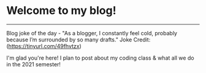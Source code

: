 # Welcome to my blog!
---

Blog joke of the day - "As a blogger, I constantly feel cold, probably because I’m surrounded by so many drafts." Joke Credit: (https://tinyurl.com/49fhvtzx)

I'm glad you're here! I plan to post about my coding class & what all we do in the 2021 semester!
